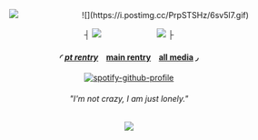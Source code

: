 <div align="center"> 

![](https://komarev.com/ghpvc/?username=RyebreadWins&color=304985&style=for-the-badge&label=stalkers:)　　　　　　　　![](https://i.postimg.cc/PrpSTSHz/6sv5l7.gif)

┤ ![](https://files.catbox.moe/gfiejx.webp)　　　　　　　![](https://files.catbox.moe/78v80p.webp) ├

#### ◜ [*pt rentry*](https://rentry.co/ptrye)　[main rentry](https://rentry.co/dearestdoe)　[all media](https://rentry.co/dumbdick) ◞
[![spotify-github-profile](https://spotify-github-profile.kittinanx.com/api/view?uid=b5mgr4qsrbltzk8talaobdap8&cover_image=true&theme=natemoo-re&show_offline=false&background_color=121212&interchange=false&bar_color=2b3f54&bar_color_cover=true)](https://spotify-github-profile.kittinanx.com/api/view?uid=b5mgr4qsrbltzk8talaobdap8&redirect=true)

###### *"I'm not crazy, I am just lonely."*

![](https://i.postimg.cc/V6dtNB0m/IMG_2182.png)
